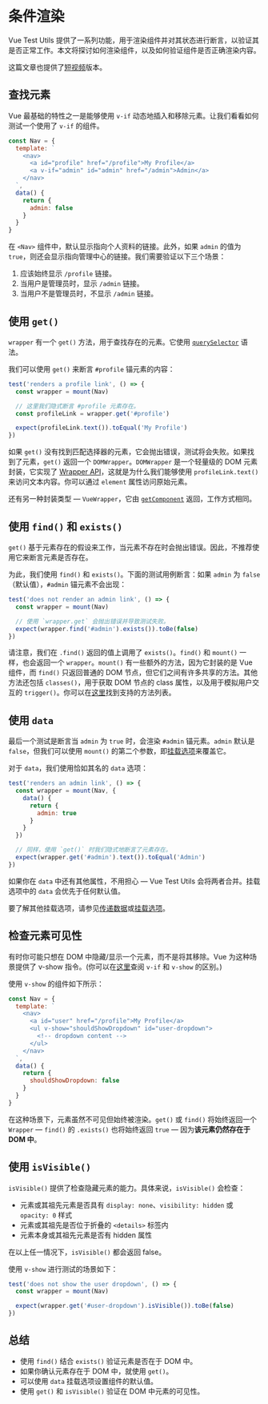 # 条件渲染

Vue Test Utils 提供了一系列功能，用于渲染组件并对其状态进行断言，以验证其是否正常工作。本文将探讨如何渲染组件，以及如何验证组件是否正确渲染内容。

这篇文章也提供了[短视频](https://www.youtube.com/watch?v=T3CHtGgEFTs&list=PLC2LZCNWKL9ahK1IoODqYxKu5aA9T5IOA&index=15)版本。

## 查找元素

Vue 最基础的特性之一是能够使用 `v-if` 动态地插入和移除元素。让我们看看如何测试一个使用了 `v-if` 的组件。

```js
const Nav = {
  template: `
    <nav>
      <a id="profile" href="/profile">My Profile</a>
      <a v-if="admin" id="admin" href="/admin">Admin</a>
    </nav>
  `,
  data() {
    return {
      admin: false
    }
  }
}
```

在 `<Nav>` 组件中，默认显示指向个人资料的链接。此外，如果 `admin` 的值为 `true`，则还会显示指向管理中心的链接。我们需要验证以下三个场景：

1. 应该始终显示 `/profile` 链接。
2. 当用户是管理员时，显示 `/admin` 链接。
3. 当用户不是管理员时，不显示 `/admin` 链接。

## 使用 `get()`

`wrapper` 有一个 `get()` 方法，用于查找存在的元素。它使用 [`querySelector`](https://developer.mozilla.org/zh-CN/docs/Web/API/Document/querySelector) 语法。

我们可以使用 `get()` 来断言 `#profile` 锚元素的内容：

```js
test('renders a profile link', () => {
  const wrapper = mount(Nav)

  // 这里我们隐式断言 #profile 元素存在。
  const profileLink = wrapper.get('#profile')

  expect(profileLink.text()).toEqual('My Profile')
})
```

如果 `get()` 没有找到匹配选择器的元素，它会抛出错误，测试将会失败。如果找到了元素，`get()` 返回一个 `DOMWrapper`。`DOMWrapper` 是一个轻量级的 DOM 元素封装，它实现了 [Wrapper API](../../api/#Wrapper-methods)，这就是为什么我们能够使用 `profileLink.text()` 来访问文本内容。你可以通过 `element` 属性访问原始元素。

还有另一种封装类型 — `VueWrapper`，它由 [`getComponent`](../../api/#getComponent) 返回，工作方式相同。

## 使用 `find()` 和 `exists()`

`get()` 基于元素存在的假设来工作，当元素不存在时会抛出错误。因此，不推荐使用它来断言元素是否存在。

为此，我们使用 `find()` 和 `exists()`。下面的测试用例断言：如果 `admin` 为 `false`（默认值），`#admin` 锚元素不会出现：

```js
test('does not render an admin link', () => {
  const wrapper = mount(Nav)

  // 使用 `wrapper.get` 会抛出错误并导致测试失败。
  expect(wrapper.find('#admin').exists()).toBe(false)
})
```

请注意，我们在 `.find()` 返回的值上调用了 `exists()`。`find()` 和 `mount()` 一样，也会返回一个 `wrapper`。`mount()` 有一些额外的方法，因为它封装的是 Vue 组件，而 `find()` 只返回普通的 DOM 节点，但它们之间有许多共享的方法。其他方法还包括 `classes()`，用于获取 DOM 节点的 class 属性，以及用于模拟用户交互的 `trigger()`。你可以在[这里](../../api/#Wrapper-methods)找到支持的方法列表。

## 使用 `data`

最后一个测试是断言当 `admin` 为 `true` 时，会渲染 `#admin` 锚元素。`admin` 默认是 `false`，但我们可以使用 `mount()` 的第二个参数，即[挂载选项](../../api/#mount)来覆盖它。

对于 `data`，我们使用恰如其名的 `data` 选项：

```js
test('renders an admin link', () => {
  const wrapper = mount(Nav, {
    data() {
      return {
        admin: true
      }
    }
  })

  // 同样，使用 `get()` 时我们隐式地断言了元素存在。
  expect(wrapper.get('#admin').text()).toEqual('Admin')
})
```

如果你在 `data` 中还有其他属性，不用担心 — Vue Test Utils 会将两者合并。挂载选项中的 `data` 会优先于任何默认值。

要了解其他挂载选项，请参见[传递数据](../essentials/passing-data.md)或[挂载选项](../../api/#mount)。

## 检查元素可见性

有时你可能只想在 DOM 中隐藏/显示一个元素，而不是将其移除。Vue 为这种场景提供了 v-show 指令。(你可以在[这里](https://cn.vuejs.org/guide/essentials/conditional)查阅 `v-if` 和 `v-show` 的区别。)

使用 `v-show` 的组件如下所示：

```js
const Nav = {
  template: `
    <nav>
      <a id="user" href="/profile">My Profile</a>
      <ul v-show="shouldShowDropdown" id="user-dropdown">
        <!-- dropdown content -->
      </ul>
    </nav>
  `,
  data() {
    return {
      shouldShowDropdown: false
    }
  }
}
```

在这种场景下，元素虽然不可见但始终被渲染。`get()` 或 `find()` 将始终返回一个 `Wrapper` — `find()` 的 `.exists()` 也将始终返回 `true` — 因为**该元素仍然存在于 DOM 中**。

## 使用 `isVisible()`

`isVisible()` 提供了检查隐藏元素的能力。具体来说，`isVisible()` 会检查：

- 元素或其祖先元素是否具有 `display: none`、`visibility: hidden` 或 `opacity: 0` 样式
- 元素或其祖先是否位于折叠的 `<details>` 标签内
- 元素本身或其祖先元素是否有 hidden 属性

在以上任一情况下，`isVisible()` 都会返回 false。

使用 `v-show` 进行测试的场景如下：

```js
test('does not show the user dropdown', () => {
  const wrapper = mount(Nav)

  expect(wrapper.get('#user-dropdown').isVisible()).toBe(false)
})
```

## 总结

- 使用 `find()` 结合 `exists()` 验证元素是否在于 DOM 中。
- 如果你确认元素存在于 DOM 中，就使用 `get()`。
- 可以使用 `data` 挂载选项设置组件的默认值。
- 使用 `get()` 和 `isVisible()` 验证在 DOM 中元素的可见性。
